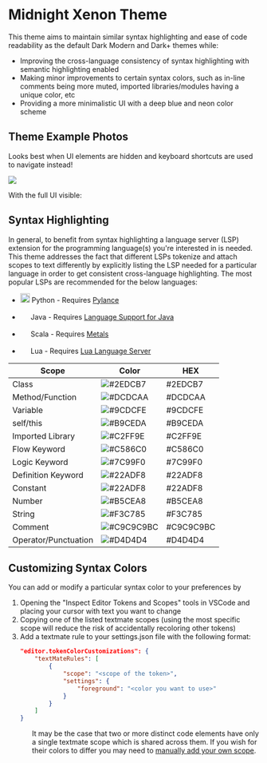 <h1>Midnight Xenon Theme</h1>

This theme aims to maintain similar syntax highlighting and ease of code readability as the default Dark Modern and Dark+ themes while:

<ul>
<li>Improving the cross-language consistency of syntax highlighting with semantic highlighting enabled</li>
<li>Making minor improvements to certain syntax colors, such as in-line comments being more muted, imported libraries/modules having a unique color, etc</li>
<li>Providing a more minimalistic UI with a deep blue and neon color scheme</li>
</ul>

<h2>Theme Example Photos</h2>

Looks best when UI elements are hidden and keyboard shortcuts are used to navigate instead!

<img src="https://d1nheu3uhuz51e.cloudfront.net/dark-xenon-theme/theme_examples/python.png">

With the full UI visible:

<h2>Syntax Highlighting</h2>

In general, to benefit from syntax highlighting a language server (LSP) extension for the programming language(s) you're interested in is needed. This theme addresses the fact that different LSPs tokenize and attach scopes to text differently by explicitly listing the LSP needed for a particular language in order to get consistent cross-language highlighting. The most popular LSPs are recommended for the below languages:

- <img src="https://d1nheu3uhuz51e.cloudfront.net/dark-xenon-theme/language_logos/python.png" width="19"> Python - Requires <a href="https://marketplace.visualstudio.com/items?itemName=ms-python.vscode-pylance">Pylance</a>

- <img src="https://d1nheu3uhuz51e.cloudfront.net/dark-xenon-theme/language_logos/java.png" width="17"> Java - Requires <a href="https://marketplace.visualstudio.com/items?itemName=redhat.java">Language Support for Java</a>

- <img src="https://d1nheu3uhuz51e.cloudfront.net/dark-xenon-theme/language_logos/scala.png" width="17"> Scala - Requires <a href="https://marketplace.visualstudio.com/items?itemName=scalameta.metals">Metals</a>

- <img src="https://d1nheu3uhuz51e.cloudfront.net/dark-xenon-theme/language_logos/lua.png" width="17"> Lua - Requires <a href="https://marketplace.visualstudio.com/items?itemName=sumneko.lua">Lua Language Server</a>

| Scope                | Color                                              | HEX       |
| -------------------- | -------------------------------------------------- | --------- |
| Class                | ![#2EDCB7](https://fakeimg.pl/35/2EDCB7/?text=+)   | #2EDCB7   |
| Method/Function      | ![#DCDCAA](https://fakeimg.pl/35/DCDCAA/?text=+)   | #DCDCAA   |
| Variable             | ![#9CDCFE](https://fakeimg.pl/35/9CDCFE/?text=+)   | #9CDCFE   |
| self/this            | ![#B9CEDA](https://fakeimg.pl/35/B9CEDA/?text=+)   | #B9CEDA   |
| Imported Library     | ![#C2FF9E](https://fakeimg.pl/35/C2FF9E/?text=+)   | #C2FF9E   |
| Flow Keyword         | ![#C586C0](https://fakeimg.pl/35/C586C0/?text=+)   | #C586C0   |
| Logic Keyword        | ![#7C99F0](https://fakeimg.pl/35/7C99F0/?text=+)   | #7C99F0   |
| Definition Keyword   | ![#22ADF8](https://fakeimg.pl/35/22ADF8/?text=+)   | #22ADF8   |
| Constant             | ![#22ADF8](https://fakeimg.pl/35/22ADF8/?text=+)   | #22ADF8   |
| Number               | ![#B5CEA8](https://fakeimg.pl/35/B5CEA8/?text=+)   | #B5CEA8   |
| String               | ![#F3C785](https://fakeimg.pl/35/F3C785/?text=+)   | #F3C785   |
| Comment              | ![#C9C9C9BC](https://fakeimg.pl/35/C9C9C9/?text=+) | #C9C9C9BC |
| Operator/Punctuation | ![#D4D4D4](https://fakeimg.pl/35/D4D4D4/?text=+)   | #D4D4D4   |

<h2>Customizing Syntax Colors</h2>

You can add or modify a particular syntax color to your preferences by

<ol>
<li>Opening the "Inspect Editor Tokens and Scopes" tools in VSCode and placing your cursor with text you want to change</li>
<li>Copying one of the listed textmate scopes (using the most specific scope will reduce the risk of accidentally recoloring other tokens)</li>
<li>Add a textmate rule to your settings.json file with the following format:

```json
"editor.tokenColorCustomizations": {
    "textMateRules": [
        {
            "scope": "<scope of the token>",
            "settings": {
                "foreground": "<color you want to use>"
            }
        }
    ]
}
```
</li>
<ol>

It may be the case that two or more distinct code elements have only a single textmate scope which is shared across them. If you wish for their colors to differ you may need to <a href="https://code.visualstudio.com/api/language-extensions/syntax-highlight-guide">manually add your own scope</a>.
